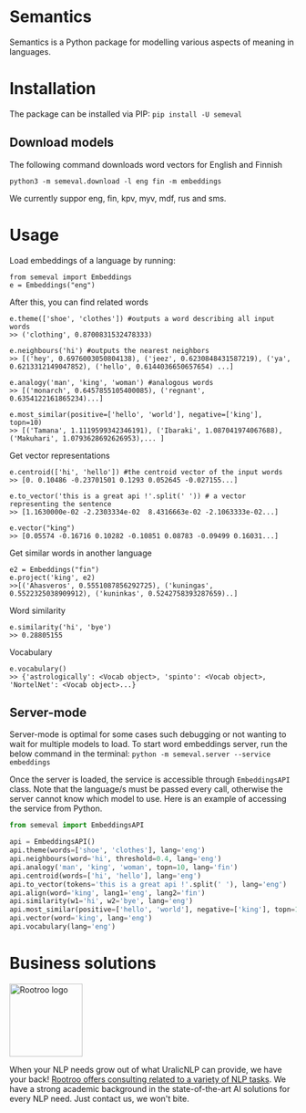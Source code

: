# Semantics

Semantics is a Python package for modelling various aspects of meaning in languages.

# Installation

The package can be installed via PIP: `pip install -U semeval`

## Download models

The following command downloads word vectors for English and Finnish

	python3 -m semeval.download -l eng fin -m embeddings

We currently suppor eng, fin, kpv, myv, mdf, rus and sms.

# Usage

Load embeddings of a language by running:

	from semeval import Embeddings
	e = Embeddings("eng")

After this, you can find related words

	e.theme(['shoe', 'clothes']) #outputs a word describing all input words
	>> ('clothing', 0.8700831532478333)

	e.neighbours('hi') #outputs the nearest neighbors
	>> [('hey', 0.6976003050804138), ('jeez', 0.6230848431587219), ('ya', 0.6213312149047852), ('hello', 0.6144036650657654) ...]

	e.analogy('man', 'king', 'woman') #analogous words
	>> [('monarch', 0.6457855105400085), ('regnant', 0.6354122161865234)...]

	e.most_similar(positive=['hello', 'world'], negative=['king'], topn=10)
	>> [('Tamana', 1.1119599342346191), ('Ibaraki', 1.087041974067688), ('Makuhari', 1.0793628692626953),... ]

Get vector representations

	e.centroid(['hi', 'hello']) #the centroid vector of the input words
	>> [0. 0.10486 -0.23701501 0.1293 0.052645 -0.027155...]

	e.to_vector('this is a great api !'.split(' ')) # a vector representing the sentence
	>> [1.1630000e-02 -2.2303334e-02  8.4316663e-02 -2.1063333e-02...]

	e.vector("king")
	>> [0.05574 -0.16716 0.10282 -0.10851 0.08783 -0.09499 0.16031...]

Get similar words in another language

	e2 = Embeddings("fin")
	e.project('king', e2)
	>>[('Ahasveros', 0.5551087856292725), ('kuningas', 0.5522325038909912), ('kuninkas', 0.5242758393287659)..]

Word similarity

	e.similarity('hi', 'bye')
	>> 0.28805155

Vocabulary

	e.vocabulary()
	>> {'astrologically': <Vocab object>, 'spinto': <Vocab object>, 'NortelNet': <Vocab object>...}

## Server-mode
Server-mode is optimal for some cases such debugging or not wanting to wait for multiple models to load. To start word 
embeddings server, run the below command in the terminal: `python -m semeval.server --service embeddings`

Once the server is loaded, the service is accessible through `EmbeddingsAPI` class. 
Note that the language/s must be passed every call, otherwise the server cannot know which model to use. 
Here is an example of accessing the service from Python.

```python
from semeval import EmbeddingsAPI

api = EmbeddingsAPI()
api.theme(words=['shoe', 'clothes'], lang='eng')
api.neighbours(word='hi', threshold=0.4, lang='eng')
api.analogy('man', 'king', 'woman', topn=10, lang='fin')
api.centroid(words=['hi', 'hello'], lang='eng')
api.to_vector(tokens='this is a great api !'.split(' '), lang='eng')
api.align(word='king', lang1='eng', lang2='fin')
api.similarity(w1='hi', w2='bye', lang='eng')
api.most_similar(positive=['hello', 'world'], negative=['king'], topn=10, lang='eng')
api.vector(word='king', lang='eng')
api.vocabulary(lang='eng')
```

# Business solutions

<img src="https://rootroo.com/cropped-logo-01-png/" alt="Rootroo logo" width="128px" height="128px">

When your NLP needs grow out of what UralicNLP can provide, we have your back! [Rootroo offers consulting related to a variety of NLP tasks](https://rootroo.com/). We have a strong academic background in the state-of-the-art AI solutions for every NLP need. Just contact us, we won't bite.
